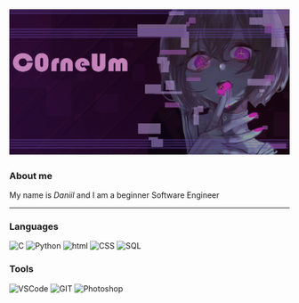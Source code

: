 
![](https://github.com/DanyaCorneum/DanyaCorneum/blob/main/assets/wallpaper.jpg?raw=true)
---
### About me 
My name is *Daniil* and I am a beginner Software Engineer

---

### Languages



![C](https://img.shields.io/badge/-C-black?style=for-the-badge&logo=C&logogColor)
![Python](https://img.shields.io/badge/-Python-black?style=for-the-badge&logo=python&logoColor=yellow)
![html](https://img.shields.io/badge/-HTML-black?style=for-the-badge&logo=html5)
![CSS](https://img.shields.io/badge/-CSS-black?style=for-the-badge&logo=CSS3&logoColor=blue)
![SQL](https://img.shields.io/badge/-SQL-black?style=for-the-badge&logo=Sqlite&logoColor=orange)
### Tools

![VSCode](https://img.shields.io/badge/-VSCode-black?style=for-the-badge&logo=visualstudiocode&logogColor)
![GIT](https://img.shields.io/badge/-GIT-black?style=for-the-badge&logo=git&logogColor=yellow)
![Photoshop](https://img.shields.io/badge/-Photoshop-black?style=for-the-badge&logo=AdobePhotoshop&logogColor=yellow)
